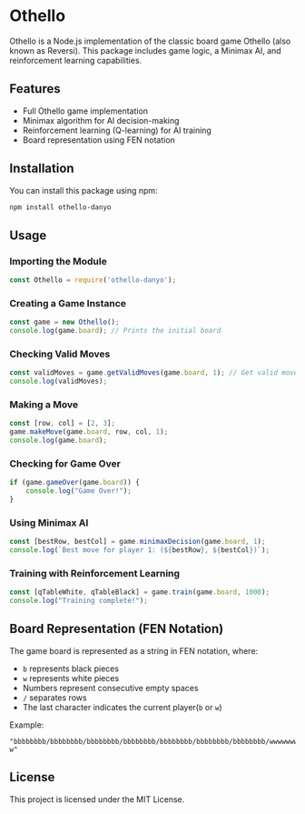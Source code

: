 # Othello

Othello is a Node.js implementation of the classic board game Othello (also known as Reversi). This package includes game logic, a Minimax AI, and reinforcement learning capabilities.

## Features

- Full Othello game implementation
- Minimax algorithm for AI decision-making
- Reinforcement learning (Q-learning) for AI training
- Board representation using FEN notation

## Installation

You can install this package using npm:

```sh
npm install othello-danyo
```

## Usage

### Importing the Module

```js
const Othello = require('othello-danyo');
```

### Creating a Game Instance

```js
const game = new Othello();
console.log(game.board); // Prints the initial board
```

### Checking Valid Moves

```js
const validMoves = game.getValidMoves(game.board, 1); // Get valid moves for player 1
console.log(validMoves);
```

### Making a Move

```js
const [row, col] = [2, 3];
game.makeMove(game.board, row, col, 1);
console.log(game.board);
```

### Checking for Game Over

```js
if (game.gameOver(game.board)) {
    console.log("Game Over!");
}
```

### Using Minimax AI

```js
const [bestRow, bestCol] = game.minimaxDecision(game.board, 1);
console.log(`Best move for player 1: (${bestRow}, ${bestCol})`);
```

### Training with Reinforcement Learning

```js
const [qTableWhite, qTableBlack] = game.train(game.board, 1000);
console.log("Training complete!");
```

## Board Representation (FEN Notation)

The game board is represented as a string in FEN notation, where:
- `b` represents black pieces
- `w` represents white pieces
- Numbers represent consecutive empty spaces
- `/` separates rows
- The last character indicates the current player(`b` or `w`)

Example:

```
"bbbbbbbb/bbbbbbbb/bbbbbbbb/bbbbbbbb/bbbbbbbb/bbbbbbbb/bbbbbbbb/wwwwwwww w"
```

## License

This project is licensed under the MIT License.